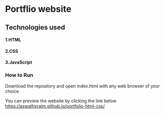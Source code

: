# Portflio website

## Technologies used

#### 1.HTML

#### 2.CSS

#### 3.JavaScript

### How to Run

Download the repository and open index.html with any web browser of your choice

You can preview the website by clicking the link below
https://aswathyrajm.github.io/portfolio-html-css/
